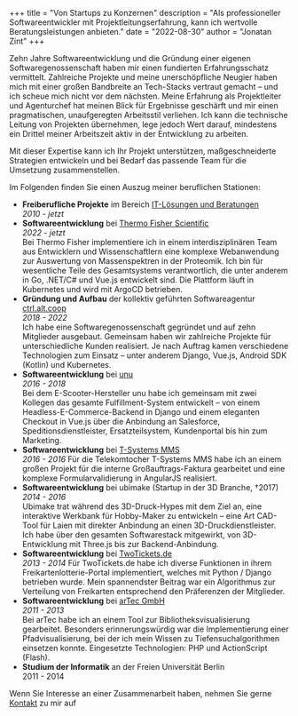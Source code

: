+++
title = "Von Startups zu Konzernen"
description = "Als professioneller Softwareentwickler mit Projektleitungserfahrung, kann ich wertvolle Beratungsleistungen anbieten."
date = "2022-08-30"
author = "Jonatan Zint"
+++

Zehn Jahre Softwareentwicklung und die Gründung einer eigenen Softwaregenossenschaft haben mir einen fundierten Erfahrungsschatz vermittelt. Zahlreiche Projekte und meine unerschöpfliche Neugier haben mich mit einer großen Bandbreite an Tech-Stacks vertraut gemacht – und ich scheue mich nicht vor dem nächsten. Meine Erfahrung als Projektleiter und Agenturchef hat meinen Blick für Ergebnisse geschärft und mir einen pragmatischen, unaufgeregten Arbeitsstil verliehen. Ich kann die technische Leitung von Projekten übernehmen, lege jedoch Wert darauf, mindestens ein Drittel meiner Arbeitszeit aktiv in der Entwicklung zu arbeiten.

Mit dieser Expertise kann ich Ihr Projekt unterstützen, maßgeschneiderte Strategien entwickeln und bei Bedarf das passende Team für die Umsetzung zusammenstellen.

Im Folgenden finden Sie einen Auszug meiner beruflichen Stationen:

* **Freiberufliche Projekte** im Bereich [IT-Lösungen und Beratungen](/services)  
  *2010 - jetzt*
* **Softwareentwicklung** bei [Thermo Fisher Scientific](https://www.thermofisher.com/de/de/home.html)  
  *2022 - jetzt*  
  Bei Thermo Fisher implementiere ich in einem interdisziplinären Team aus Entwicklern und Wissenschaftlern eine komplexe Webanwendung zur Auswertung von Massenspektren in der Proteomik. Ich bin für wesentliche Teile des Gesamtsystems verantwortlich, die unter anderem in Go, .NET/C# und Vue.js entwickelt sind. Die Plattform läuft in Kubernetes und wird mit ArgoCD betrieben.
* **Gründung und Aufbau** der kollektiv geführten Softwareagentur [ctrl.alt.coop](https://ctrl.alt.coop)  
  *2018 - 2022*  
  Ich habe eine Softwaregenossenschaft gegründet und auf zehn Mitglieder ausgebaut. Gemeinsam haben wir zahlreiche Projekte für unterschiedliche Kunden realisiert. Je nach Auftrag kamen verschiedene Technologien zum Einsatz – unter anderem Django, Vue.js, Android SDK (Kotlin) und Kubernetes.
* **Softwareentwicklung** bei [unu](https://unumotors.com/)  
  *2016 - 2018*  
  Bei dem E-Scooter-Hersteller unu habe ich gemeinsam mit zwei Kollegen das gesamte Fulfillment-System entwickelt – von einem Headless-E-Commerce-Backend in Django und einem eleganten Checkout in Vue.js über die Anbindung an Salesforce, Speditionsdienstleister, Ersatzteilsystem, Kundenportal bis hin zum Marketing.
* **Softwareentwicklung** bei [T-Systems MMS](https://www.t-systems-mms.com/)  
  *2016 - 2016*
  Für die Telekomtocher T-Systems MMS habe ich an einem großen Projekt für die interne Großauftrags-Faktura gearbeitet und eine komplexe Formularvalidierung in AngularJS realisiert.
* **Softwareentwicklung** bei ubimake (Startup in der 3D Branche, †2017)  
  *2014 - 2016*  
  Ubimake trat während des 3D-Druck-Hypes mit dem Ziel an, eine interaktive Werkbank für Hobby-Maker zu entwickeln – eine Art CAD-Tool für Laien mit direkter Anbindung an einen 3D-Druckdienstleister. Ich habe über den gesamten Softwarestack mitgewirkt, von 3D-Entwicklung mit Three.js bis zur Backend-Anbindung.
* **Softwareentwicklung** bei [TwoTickets.de](https://www.twotickets.de/)  
  *2013 - 2014*
  Für TwoTickets.de habe ich diverse Funktionen in ihrem Freikartenlotterie-Portal implementiert, welches mit Python / Django betrieben wurde. Mein spannendster Beitrag war ein Algorithmus zur Verteilung von Freikarten entsprechend den Präferenzen der Mitglieder.
* **Softwareentwicklung** bei [arTec GmbH](https://artec-berlin.de/)  
  *2011 - 2013*  
  Bei arTec habe ich an einem Tool zur Bibliotheksvisualisierung gearbeitet. Besonders erinnerungswürdig war die Implementierung einer Pfadvisualisierung, bei der ich mein Wissen zu Tiefensuchalgorithmen einsetzen konnte. Eingesetzte Technologien: PHP und ActionScript (Flash).
* **Studium der Informatik** an der Freien Universität Berlin  
  2011 - 2014

Wenn Sie Interesse an einer Zusammenarbeit haben, nehmen Sie gerne [Kontakt](/contact) zu mir auf